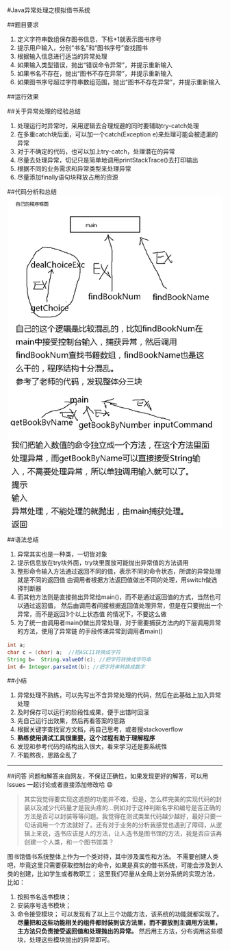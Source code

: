 #Java异常处理之模拟借书系统

##题目要求
1. 定义字符串数组保存图书信息，下标+1就表示图书序号
2. 提示用户输入，分别“书名”和“图书序号”查找图书
3. 根据输入信息进行适当的异常处理
  1. 如果输入类型错误，抛出“错误命令异常”，并提示重新输入
  2. 如果书名不存在，抛出“图书不存在异常”，并提示重新输入
  3. 如果图书序号超过字符串数组范围，抛出“图书不存在异常”，并提示重新输入

##运行效果

##关于异常处理的经验总结
1. 处理运行时异常时，采用逻辑去合理规避的同时要辅助try-catch处理
2. 在多重catch块后面，可以加一个catch(Exception e)来处理可能会被遗漏的异常
3. 对于不确定的代码，也可以加上try-catch，处理潜在的异常
4. 尽量去处理异常，切记只是简单地调用printStackTrace()去打印输出
5. 根据不同的业务需求和异常类型来处理异常
6. 尽量添加finally语句块释放占用的资源

##代码分析和总结
![代码分析和总结](src/note.bmp)

##语法总结
1. 异常其实也是一种类，一切皆对象
2. 提示信息放在try块外面，try块里面放可能抛出异常值的方法调用
3. 整形命令输入方法通过返回不同的值，表示不同的命令状态，所谓的异常处理就是不同的返回值
   由调用者根据方法返回值做出不同的处理，用switch做选择判断器
4. 而其他方法则是直接抛出异常给main()，而不是通过返回值的方式，当然也可以通过返回值，
   然后由调用者间接根据返回值处理异常，但是在只要抛出一个异常，而不是返回3个以上状态值
   的情况下，不要这么做
5. 为了统一由调用者main()做出异常处理，对于需要捕获方法内的下层调用异常的方法，使用了异常链
   的手段传递异常到调用者main()
```java
int a;
char c = (char) a;  //把ASCII转换成字符
String b=  String.valueOf(c); //把字符转换成字符串
int d= Integer.parseInt(b); //把字符串转换成数字
```

##小结
1. 异常处理不熟练，可以先写出不含异常处理的代码，然后在此基础上加入异常处理
2. 及时保存可以运行的阶段性成果，便于出错时回滚
3. 先自己运行出效果，然后再看答案的思路
4. 根据关键字查找官方文档，再自己思考，或者搜stackoverflow
5. **熟练使用调试工具很重要，这个过程有助于理解程序**
6. 发现和参考代码的结构出入很大，看来学习还是要系统性
7. 不能熬夜，思路全乱了

---
##问答
问题和解答来自网友，不保证正确性，如果发现更好的解答，可以用 Issues 一起讨论或者直接添加修改哈 :smile:
>其实我觉得要实现这道题的功能并不难，但是，怎么样完美的实现代码的封装以及减少代码量才是我头疼的...例如对于这种判断名字和编号是否正确的方法是否可以封装等等问题。我觉得在测试类里代码越少越好，最好只要一句话调用一个方法就好了。还有对于业务的分析我感觉也遇到了障碍，从逻辑上来说，选书应该是人的方法，让人选书是图书馆的方法，我是否应该再创建一个人类，和一个图书馆类？

图书馆借书系统整体上作为一个类对待，其中涉及属性和方法。
不需要创建人类吧，毕竟这里只需要获取控制台的命令，如果是真实的借书系统，可能会涉及到人类的创建，比如学生或者教职工；
这里我们尽量从全局上划分系统的实现方法，比如：
1. 按照书名选书模块；
2. 安装序号选书模块；
3. 命令接受模块；
可以发现有了以上三个功能方法，该系统的功能就都实现了。
**尽量把和这些功能相关的组件都封装到该方法里，而不要放到主调用方法里，主方法只负责接受返回值和处理抛出的异常。**
然后用主方法，分布调用这些模块，处理这些模块抛出的异常即可。



